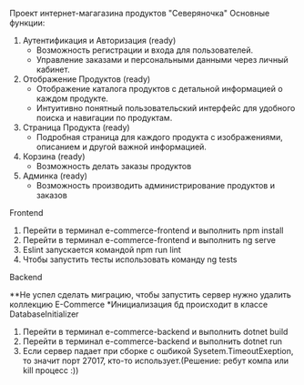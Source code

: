 Проект интернет-магагазина продуктов "Северяночка"
Основные функции:
1. Аутентификация и Авторизация (ready)
   - Возможность регистрации и входа для пользователей.
   - Управление заказами и персональными данными через личный кабинет.
2. Отображение Продуктов (ready)
   - Отображение каталога продуктов с детальной информацией о каждом продукте.
   - Интуитивно понятный пользовательский интерфейс для удобного поиска и навигации по продуктам.
3. Страница Продукта (ready)
   - Подробная страница для каждого продукта с изображениями, описанием и другой важной информацией.
4. Корзина (ready)
   - Возможность делать заказы продуктов
6. Админка (ready)
   - Возможность производить администрирование продуктов и заказов

Frontend

1. Перейти в терминал e-commerce-frontend и выполнить npm install
2. Перейти в терминал e-commerce-frontend и выполнить ng serve
3. Eslint запускается командой npm run lint
4. Чтобы запустить тесты использовать команду ng tests

Backend

**Не успел сделать миграцию, чтобы запустить сервер нужно удалить коллекцию E-Commerce
*Инициализация бд происходит в классе DatabaseInitializer

1. Перейти в терминал e-commerce-backend и выполнить dotnet build
2. Перейти в терминал e-commerce-backend и выполнить dotnet run
3. Если сервер падает при сборке с ошбикой Sysetem.TimeoutExeption, то значит порт 27017, кто-то использует.(Решение: ребут компа или kill процесс :))



